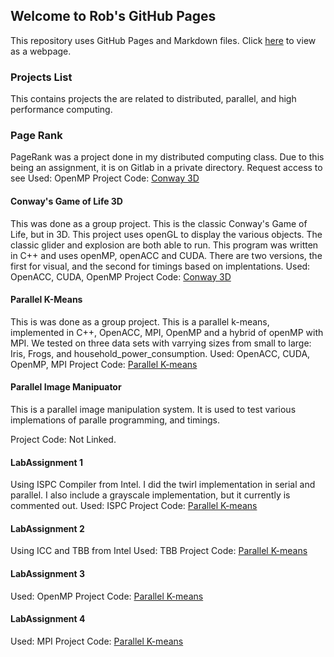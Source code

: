 ## Welcome to Rob's GitHub Pages

This repository uses GitHub Pages and Markdown files. Click [here](https://robsap.github.io/Parallel_Programming.html) to view as a webpage.

### Projects List
This contains projects the are related to distributed, parallel, and high performance computing. 

### Page Rank
 PageRank was a project done in my distributed computing class. Due to this being an assignment, it is on Gitlab in a private directory. Request access to see
Used: OpenMP
Project Code: [Conway 3D](https://gitlab.com/rsapping/parallel_project_conway_3d)

#### Conway's Game of Life 3D
This was done as a group project. This is the classic Conway's Game of Life, but in 3D. This project uses openGL to display the various objects. The classic glider and explosion are both able to run. This program was written in C++ and uses openMP, openACC and CUDA. There are two versions, the first for visual, and the second for timings based on implentations.
Used: OpenACC, CUDA, OpenMP
Project Code: [Conway 3D](https://gitlab.com/rsapping/parallel_project_conway_3d)

#### Parallel K-Means
This is was done as a group project. This is a parallel k-means, implemented in C++,  OpenACC, MPI, OpenMP and a hybrid of openMP with MPI. We tested on three data sets with varrying sizes from small to large: Iris, Frogs, and household_power_consumption.
Used: OpenACC, CUDA, OpenMP, MPI
Project Code: [Parallel K-means](https://gitlab.com/rsapping/group2_project_kmeans)

#### Parallel Image Manipuator
This is a parallel image manipulation system. It is used to test various implemations of paralle programming, and timings. </p>
 Project Code: Not Linked.
 

#### LabAssignment 1
Using ISPC Compiler from Intel. I did the twirl implementation in serial and parallel. I also include a grayscale implementation, but it currently is commented out. 
Used: ISPC
Project Code: [Parallel K-means](https://github.com/RobSap/Parallel_Programming/tree/master/LabAssignment1)

#### LabAssignment 2
Using ICC and TBB from Intel
Used: TBB
Project Code: [Parallel K-means](https://github.com/RobSap/Parallel_Programming/tree/master/LabAssignment2)


#### LabAssignment 3
Used: OpenMP
Project Code: [Parallel K-means](https://github.com/RobSap/Parallel_Programming/tree/master/LabAssignment3)


#### LabAssignment 4
Used: MPI
Project Code: [Parallel K-means](https://github.com/RobSap/Parallel_Programming/tree/master/LabAssignment4)



